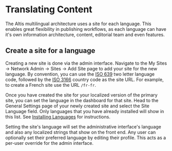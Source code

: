# Translating Content

The Altis multilingual architecture uses a site for each language. This enables great flexibility in publishing workflows, as each language can have it's own information architecture, content, editorial team and even features.

## Create a site for a language

Creating a new site is done via the admin interface. Navigate to the My Sites -> Network Admin -> Sites -> Add Site page to add your site for the new language. By convention, you can use the [ISO 639](https://en.wikipedia.org/wiki/ISO_639) two letter language code, followed by the [ISO 3166](https://en.wikipedia.org/wiki/ISO_3166) country code as the site URL. For example, to create a French site use the URL `/fr-fr`.

Once you have created the site for your localized version of the primary site, you can set the language in the dashboard for that site. Head to the General Settings page of your newly created site and select the Site Language field. Only languages that you have already installed will show in this list. See [Installing Languages](installing-languages.md) for instructions.

Setting the site's language will set the administrative interface's language and also any localized strings that show on the front end. Any user can optionally set their preferred language by editing their profile. This acts as a per-user override for the admin interface.
